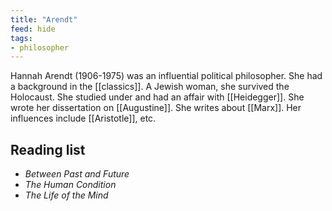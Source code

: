 ```yaml
---
title: "Arendt"
feed: hide
tags:
- philosopher
---
```


Hannah Arendt (1906-1975) was an influential political philosopher. She had a background in the [[classics]]. A Jewish woman, she survived the Holocaust. She studied under and had an affair with [[Heidegger]]. She wrote her dissertation on [[Augustine]]. She writes about [[Marx]]. Her influences include [[Aristotle]], etc.

## Reading list

* _Between Past and Future_
* _The Human Condition_
* _The Life of the Mind_